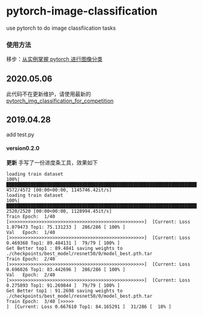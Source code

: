 # pytorch-image-classification
use pytorch to do image classfiication tasks 

### 使用方法

移步：[从实例掌握 pytorch 进行图像分类](http://spytensor.com/index.php/archives/21/)

## 2020.05.06
此代码不在更新维护，请使用最新的
[pytorch_img_classification_for_competition](https://github.com/spytensor/pytorch_img_classification_for_competition)

## 2019.04.28
add test.py

#### version0.2.0

**更新**
手写了一份进度条工具，效果如下

```
loading train dataset
100%|█████████████████████████████████████████████████████████████████████████████████████████████████████████████████████████████████████████████████████████████████████| 4572/4572 [00:00<00:00, 1145746.42it/s]
loading train dataset
100%|█████████████████████████████████████████████████████████████████████████████████████████████████████████████████████████████████████████████████████████████████████| 2520/2520 [00:00<00:00, 1128994.45it/s]
Train Epoch:  1/40 [>>>>>>>>>>>>>>>>>>>>>>>>>>>>>>>>>>>>>>>>>>>>>>>>>>]  [Current: Loss 1.079473 Top1: 75.131233 ]  286/286 [ 100% ]
Val   Epoch:  1/40 [>>>>>>>>>>>>>>>>>>>>>>>>>>>>>>>>>>>>>>>>>>>>>>>>>>]  [Current: Loss 0.469368 Top1: 89.484131 ]  79/79 [ 100% ]
Get Better top1 : 89.4841 saving weights to ./checkpoints/best_model/resnet50/0/model_best.pth.tar
Train Epoch:  2/40 [>>>>>>>>>>>>>>>>>>>>>>>>>>>>>>>>>>>>>>>>>>>>>>>>>>]  [Current: Loss 0.696026 Top1: 83.442696 ]  286/286 [ 100% ]
Val   Epoch:  2/40 [>>>>>>>>>>>>>>>>>>>>>>>>>>>>>>>>>>>>>>>>>>>>>>>>>>]  [Current: Loss 0.275893 Top1: 91.269844 ]  79/79 [ 100% ]
Get Better top1 : 91.2698 saving weights to ./checkpoints/best_model/resnet50/0/model_best.pth.tar
Train Epoch:  3/40 [>>>>>                                             ]  [Current: Loss 0.667610 Top1: 84.165291 ]  31/286 [  10% ]
```
